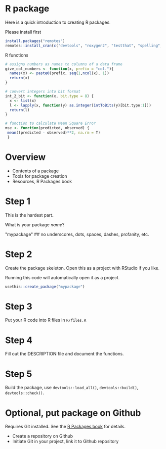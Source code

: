 # R package

Here is a quick introduction to creating R packages. 

Please install first

```R
install.packages("remotes") 
remotes::install_cran(c("devtools", "roxygen2", "testthat", "spelling", "usethis"))

```

R functions

```R
# assigns numbers as names to columns of a data frame
give_col_numbers <- function(x, prefix = "col."){
  names(x) <- paste0(prefix, seq(1,ncol(x), 1))
  return(x)
}

# convert integers into bit format
int_2_bit <- function(x, bit.type = 8) { 
  x <- list(x)
  l <- lapply(x, function(y) as.integer(intToBits(y)[bit.type:1]))
  return(l)
}

# function to calculate Mean Square Error
mse <- function(predicted, observed) {
 mean((predicted - observed)**2, na.rm = T)   
 }
```

# Overview

* Contents of a package
* Tools for package creation
* Resources, R Packages book

# Step 1

This is the hardest part. 

What is your package *name*?  


"mypackage"   ## no underscores, dots, spaces, dashes, profanity, etc. 




# Step 2

Create the package skeleton. Open this as a project with RStudio if you like. 

Running this code will automatically open it as a project. 

```R
usethis::create_package("mypackage")
```

# Step 3

Put your R code into R files in  `R/files.R`

# Step 4

Fill out the DESCRIPTION file and document the functions. 

# Step 5

Build the package, use `devtools::load_all()`, `devtools::build()`, `devtools::check()`. 

# Optional, put package on Github

Requires Git installed. See the [R Packages book](http://r-pkgs.had.co.nz/) for details. 

* Create a repository on Github
* Initiate Git in your project, link it to Github repository




